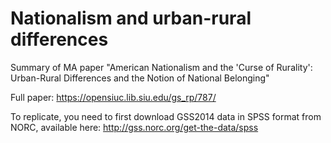 # Nationalism and urban-rural differences

Summary of MA paper "American Nationalism and the 'Curse of Rurality': Urban-Rural Differences and the Notion of National Belonging"

Full paper: https://opensiuc.lib.siu.edu/gs_rp/787/

To replicate, you need to first download GSS2014 data in SPSS format from NORC, available here: http://gss.norc.org/get-the-data/spss